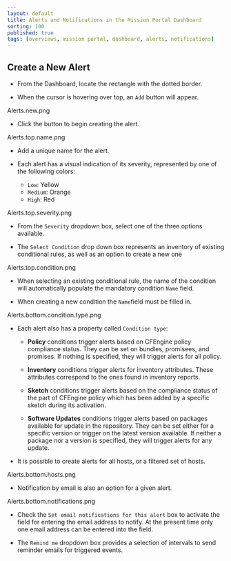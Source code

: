 ```yaml
---
layout: default
title: Alerts and Notifications in the Mission Portal Dashboard
sorting: 100
published: true
tags: [overviews, mission portal, dashboard, alerts, notifications]
---
```


## Create a New Alert ##

* From the Dashboard, locate the rectangle with the dotted border. 

* When the cursor is hovering over top, an ```Add``` button will appear. 

Alerts.new.png

* Click the button to begin creating the alert.

Alerts.top.name.png

* Add a unique name for the alert.

* Each alert has a visual indication of its severity, represented by one of the following colors:
	* ```Low```: Yellow
	* ```Medium```: Orange
	* ```High```: Red
	
Alerts.top.severity.png

* From the ```Severity``` dropdown box, select one of the three options available.
	
* The ```Select Condition``` drop down box represents an inventory of existing conditional rules, as well as an option to create a new one	

Alerts.top.condition.png

* When selecting an existing conditional rule, the name of the condition will automatically populate the mandatory condition ```Name``` field.

* When creating a new condition the ```Name```field must be filled in.

Alerts.bottom.condition.type.png

* Each alert also has a property called ```Condition type```:
	* **Policy** conditions trigger alerts based on CFEngine policy compliance status. They can be set on bundles, promisees, and promises. If nothing is specified, they will trigger alerts for all policy.

	* **Inventory** conditions trigger alerts for inventory attributes. These attributes correspond to the ones found in inventory reports. 

	* **Sketch** conditions trigger alerts based on the compliance status of the part of CFEngine policy which has been added by a specific sketch during its activation.

	* **Software Updates** conditions trigger alerts based on packages available for update in the repository. They can be set either for a specific version or trigger on the latest version available. If neither a package nor a version is specified, they will trigger alerts for any update.

* It is possible to create alerts for all hosts, or a filtered set of hosts.
	
Alerts.bottom.hosts.png

* Notification by email is also an option for a given alert.

Alerts.bottom.notifications.png

* Check the ```Set email notifications for this alert``` box to activate the field for entering the email address to notify. At the present time only one email address can be entered into the field.

* The ```Remind me``` dropdown box provides a selection of intervals to send reminder emails for triggered events.

